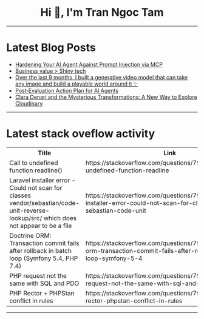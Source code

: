 <h1 align="center">Hi 👋, I'm Tran Ngoc Tam</h1>

---

# Latest Blog Posts 
<!-- BLOG-POST-LIST:START -->
- [Hardening Your AI Agent Against Prompt Injection via MCP](https://dev.to/lovestaco/hardening-your-ai-agent-against-prompt-injection-via-mcp-bd7)
- [Business value &gt; Shiny tech](https://dev.to/sylwia-lask/business-value-shiny-tech-5egj)
- [Over the last 9 months, I built a generative video model that can take any image and build a playable world around it ✨](https://dev.to/lilshake/over-the-last-9-months-i-built-a-generative-video-model-that-can-take-any-image-and-build-a-452p)
- [Post‑Evaluation Action Plan for AI Agents](https://dev.to/kamya_shah_e69d5dd78f831c/post-evaluation-action-plan-for-ai-agents-4ee6)
- [Clara Denari and the Mysterious Transformations: A New Way to Explore Cloudinary](https://dev.to/cloudinary/clara-denari-and-the-mysterious-transformations-a-new-way-to-explore-cloudinary-57od)
<!-- BLOG-POST-LIST:END -->

---

# Latest stack oveflow activity
<table>
  <tr><th>Title</th><th>Link</th></tr>
  <!-- STACKOVERFLOW:START --><tr><td>Call to undefined function readline&lpar;&rpar;</td><td>https://stackoverflow.com/questions/79779410/call-to-undefined-function-readline</td></tr><tr><td>Laravel installer error - Could not scan for classes vendor/sebastian/code-unit-reverse-lookup/src/ which does not appear to be a file</td><td>https://stackoverflow.com/questions/79779218/laravel-installer-error-could-not-scan-for-classes-vendor-sebastian-code-unit</td></tr><tr><td>Doctrine ORM: Transaction commit fails after rollback in batch loop &lpar;Symfony 5.4, PHP 7.4&rpar;</td><td>https://stackoverflow.com/questions/79779193/doctrine-orm-transaction-commit-fails-after-rollback-in-batch-loop-symfony-5-4</td></tr><tr><td>PHP request not the same with SQL and PDO</td><td>https://stackoverflow.com/questions/79779188/php-request-not-the-same-with-sql-and-pdo</td></tr><tr><td>PHP Rector + PHPStan conflict in rules</td><td>https://stackoverflow.com/questions/79779018/php-rector-phpstan-conflict-in-rules</td></tr><!-- STACKOVERFLOW:END -->
</table>

---


